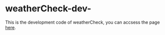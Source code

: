 # weatherCheck-dev-
This is the development code of weatherCheck, you can accsess the page [here](https://warizmy.github.io/weatherCheck-prod-/).
